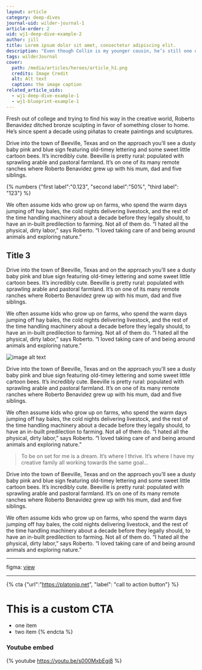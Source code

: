 ```yaml
---
layout: article
category: deep-dives
journal-uid: wilder-journal-1
article-order: 2
uid: wj1-deep-dive-example-2
author: jill
title: Lorem ipsum dolor sit amet, consectetur adipiscing elit.
description: "Even though Collin is my younger cousin, he’s still one of my biggest inspirations. He is a St. Louis-based image-maker whose benevolent spirit is ever-present in his practice."
tags: wilderJournal
cover: 
  path: /media/articles/heroes/article_h1.png
  credits: Image Credit
  alt: Alt text
  caption: the image caption
related_article_uids:
  - wj1-deep-dive-example-1
  - wj1-blueprint-example-1
---
```


Fresh out of college and trying to find his way in the creative world, Roberto Benavidez ditched bronze sculpting in favor of something closer to home. He’s since spent a decade using piñatas to create paintings and sculptures.

Drive into the town of Beeville, Texas and on the approach you’ll see a dusty baby pink and blue sign featuring old-timey lettering and some sweet little cartoon bees. It’s incredibly cute. Beeville is pretty rural: populated with sprawling arable and pastoral farmland. It’s on one of its many remote ranches where Roberto Benavidez grew up with his mum, dad and five siblings.

{% numbers {"first label":"0.123", "second label":"50%", "third label": "123"} %}

We often assume kids who grow up on farms, who spend the warm days jumping off hay bales, the cold nights delivering livestock, and the rest of the time handling machinery about a decade before they legally should, to have an in-built predilection to farming. Not all of them do. “I hated all the physical, dirty labor,” says Roberto. “I loved taking care of and being around animals and exploring nature.”

## Title 3

Drive into the town of Beeville, Texas and on the approach you’ll see a dusty baby pink and blue sign featuring old-timey lettering and some sweet little cartoon bees. It’s incredibly cute. Beeville is pretty rural: populated with sprawling arable and pastoral farmland. It’s on one of its many remote ranches where Roberto Benavidez grew up with his mum, dad and five siblings.

We often assume kids who grow up on farms, who spend the warm days jumping off hay bales, the cold nights delivering livestock, and the rest of the time handling machinery about a decade before they legally should, to have an in-built predilection to farming. Not all of them do. “I hated all the physical, dirty labor,” says Roberto. “I loved taking care of and being around animals and exploring nature.”

![image alt text](/journal-content/media/dd-example-01.jpg "what does this")

Drive into the town of Beeville, Texas and on the approach you’ll see a dusty baby pink and blue sign featuring old-timey lettering and some sweet little cartoon bees. It’s incredibly cute. Beeville is pretty rural: populated with sprawling arable and pastoral farmland. It’s on one of its many remote ranches where Roberto Benavidez grew up with his mum, dad and five siblings.

We often assume kids who grow up on farms, who spend the warm days jumping off hay bales, the cold nights delivering livestock, and the rest of the time handling machinery about a decade before they legally should, to have an in-built predilection to farming. Not all of them do. “I hated all the physical, dirty labor,” says Roberto. “I loved taking care of and being around animals and exploring nature.”

> To be on set for me is a dream. It’s where I thrive. It’s where I have my creative family all working towards the same goal...

Drive into the town of Beeville, Texas and on the approach you’ll see a dusty baby pink and blue sign featuring old-timey lettering and some sweet little cartoon bees. It’s incredibly cute. Beeville is pretty rural: populated with sprawling arable and pastoral farmland. It’s on one of its many remote ranches where Roberto Benavidez grew up with his mum, dad and five siblings.

We often assume kids who grow up on farms, who spend the warm days jumping off hay bales, the cold nights delivering livestock, and the rest of the time handling machinery about a decade before they legally should, to have an in-built predilection to farming. Not all of them do. “I hated all the physical, dirty labor,” says Roberto. “I loved taking care of and being around animals and exploring nature.”

---

figma: [view](https://www.figma.com/file/4DRYcXOpVgFrT5GhBzU6Oz/Blog-Entry?node-id=2%3A0)

---

{% cta {"url":"https://platoniq.net", "label": "call to action button"} %}
# This is a custom CTA

- one item
- two item
{% endcta %}

### Youtube embed

{% youtube https://youtu.be/s000MxbEgi8 %}
